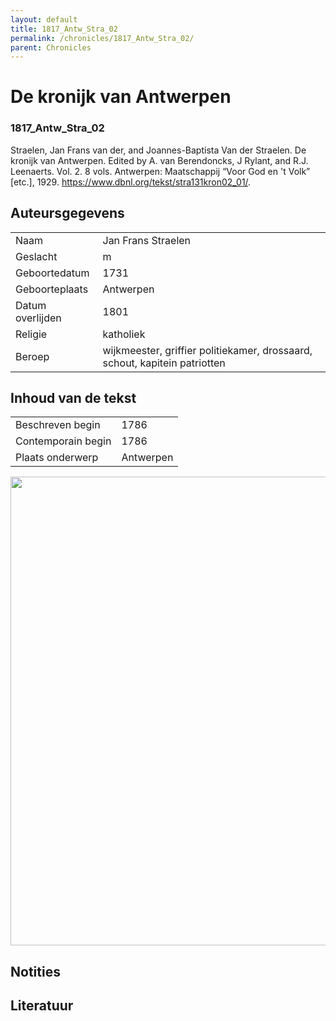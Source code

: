 ```yaml
---
layout: default
title: 1817_Antw_Stra_02
permalink: /chronicles/1817_Antw_Stra_02/
parent: Chronicles
--- 
```



# De kronijk van Antwerpen 

### 1817_Antw_Stra_02 

Straelen, Jan Frans van der, and Joannes-Baptista Van der Straelen. De kronijk van Antwerpen. Edited by A. van Berendoncks, J Rylant, and R.J. Leenaerts. Vol. 2. 8 vols. Antwerpen: Maatschappij “Voor God en 't Volk” [etc.], 1929. https://www.dbnl.org/tekst/stra131kron02_01/. 

## Auteursgegevens 

| | | 
| --------------- | --------------- | 
| Naam | Jan Frans Straelen | 
| Geslacht | m | 
| Geboortedatum | 1731 | 
| Geboorteplaats | Antwerpen | 
| Datum overlijden | 1801 | 
| Religie | katholiek | 
| Beroep | wijkmeester, griffier politiekamer, drossaard, schout, kapitein patriotten | 

## Inhoud van de tekst 

| | | 
| --------------- | --------------- | 
| Beschreven begin | 1786 | 
| Contemporain begin | 1786 | 
| Plaats onderwerp | Antwerpen | 

[<img src="..\..\barplots_chronicles\1817_Antw_Stra_02.jpg" width="750"/>](..\..\barplots_chronicles\1817_Antw_Stra_02.jpg) 

## Notities 

## Literatuur 

